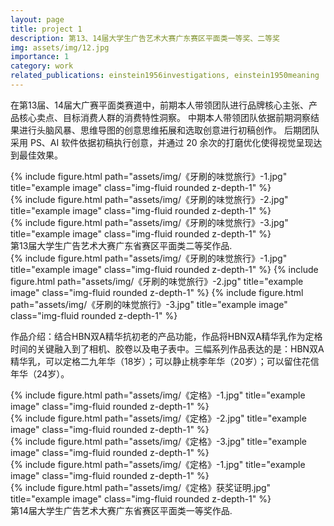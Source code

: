 ```yaml
---
layout: page
title: project 1
description: 第13、14届大学生广告艺术大赛广东赛区平面类一等奖、二等奖
img: assets/img/12.jpg
importance: 1
category: work
related_publications: einstein1956investigations, einstein1950meaning
---
```

在第13届、14届大广赛平面类赛道中，前期本人带领团队进行品牌核心主张、产品核心卖点、目标消费人群的消费特性洞察。
中期本人带领团队依据前期洞察结果进行头脑风暴、思维导图的创意思维拓展和选取创意进行初稿创作。
后期团队采用 PS、AI 软件依据初稿执行创意，并通过 20 余次的打磨优化使得视觉呈现达到最佳效果。

<div class="row">
    <div class="col-sm mt-3 mt-md-0">
        {% include figure.html path="assets/img/《牙刷的味觉旅行》-1.jpg" title="example image" class="img-fluid rounded z-depth-1" %}
    </div>
    <div class="col-sm mt-3 mt-md-0">
        {% include figure.html path="assets/img/《牙刷的味觉旅行》-2.jpg" title="example image" class="img-fluid rounded z-depth-1" %}
    </div>
    <div class="col-sm mt-3 mt-md-0">
        {% include figure.html path="assets/img/《牙刷的味觉旅行》-3.jpg" title="example image" class="img-fluid rounded z-depth-1" %}
    </div>
</div>
<div class="caption">
    第13届大学生广告艺术大赛广东省赛区平面类二等奖作品.
</div>
<div class="row">
    <div class="col-sm mt-3 mt-md-0">
        {% include figure.html path="assets/img/《牙刷的味觉旅行》-1.jpg" title="example image" class="img-fluid rounded z-depth-1" %}
         {% include figure.html path="assets/img/《牙刷的味觉旅行》-2.jpg" title="example image" class="img-fluid rounded z-depth-1" %}
         {% include figure.html path="assets/img/《牙刷的味觉旅行》-3.jpg" title="example image" class="img-fluid rounded z-depth-1" %}
    </div>
</div>
<div class="caption">
    
</div>

作品介绍：结合HBN双A精华抗初老的产品功能，作品将HBN双A精华乳作为定格时间的关键融入到了相机、胶卷以及电子表中。三幅系列作品表达的是：HBN双A精华乳，可以定格二九年华（18岁）；可以静止桃李年华（20岁）；可以留住花信年华（24岁）。


<div class="row">
    <div class="col-sm mt-3 mt-md-0">
        {% include figure.html path="assets/img/《定格》-1.jpg" title="example image" class="img-fluid rounded z-depth-1" %}
    </div>
    <div class="col-sm mt-3 mt-md-0">
        {% include figure.html path="assets/img/《定格》-2.jpg" title="example image" class="img-fluid rounded z-depth-1" %}
    </div>
    <div class="col-sm mt-3 mt-md-0">
        {% include figure.html path="assets/img/《定格》-3.jpg" title="example image" class="img-fluid rounded z-depth-1" %}
    </div>
</div>

<div class="row justify-content-sm-center">
    <div class="col-sm-8 mt-3 mt-md-0">
        {% include figure.html path="assets/img/《定格》-1.jpg" title="example image" class="img-fluid rounded z-depth-1" %}
    </div>
    <div class="col-sm-4 mt-3 mt-md-0">
        {% include figure.html path="assets/img/《定格》获奖证明.jpg" title="example image" class="img-fluid rounded z-depth-1" %}
    </div>
</div>
<div class="caption">
    第14届大学生广告艺术大赛广东省赛区平面类一等奖作品. 
</div>
